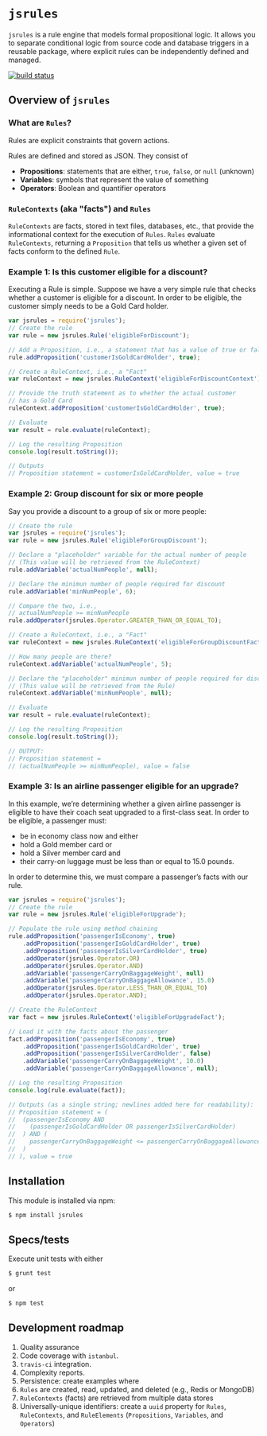 # `jsrules`

`jsrules` is a rule engine that models formal propositional logic. It allows you to separate conditional logic from source code and database triggers in a reusable package, where explicit rules can be independently defined and managed.

[![build status](https://secure.travis-ci.org/gregswindle/jsrules.png)](http://travis-ci.org/gregswindle/jsrules)

## Overview of `jsrules`

### What are `Rules`?

Rules are explicit constraints that govern actions.

Rules are defined and stored as JSON. They consist of

* **Propositions**: statements that are either, `true`, `false`, or `null` (unknown)
* **Variables**: symbols that represent the value of something
* **Operators**: Boolean and quantifier operators

### `RuleContexts` (aka "facts") and `Rules`

`RuleContexts` are facts, stored in text files, databases, etc., that provide the informational context for the execution of `Rules`. `Rules` evaluate `RuleContexts`, returning a `Proposition` that tells us whether a given set of facts conform to the defined `Rule`.

### Example 1: Is this customer eligible for a discount?

Executing a Rule is simple. Suppose we have a very simple rule that checks whether a customer is eligible for a discount. In order to be eligible, the customer simply needs to be a Gold Card holder.

```javascript
var jsrules = require('jsrules');
// Create the rule
var rule = new jsrules.Rule('eligibleForDiscount');

// Add a Proposition, i.e., a statement that has a value of true or false
rule.addProposition('customerIsGoldCardHolder', true);

// Create a RuleContext, i.e., a "Fact"
var ruleContext = new jsrules.RuleContext('eligibleForDiscountContext');

// Provide the truth statement as to whether the actual customer
// has a Gold Card
ruleContext.addProposition('customerIsGoldCardHolder', true);

// Evaluate
var result = rule.evaluate(ruleContext);

// Log the resulting Proposition
console.log(result.toString());

// Outputs
// Proposition statement = customerIsGoldCardHolder, value = true
```

### Example 2: Group discount for six or more people

Say you provide a discount to a group of six or more people:

```javascript
// Create the rule
var jsrules = require('jsrules');
var rule = new jsrules.Rule('eligibleForGroupDiscount');

// Declare a "placeholder" variable for the actual number of people
// (This value will be retrieved from the RuleContext)
rule.addVariable('actualNumPeople', null);

// Declare the minimun number of people required for discount
rule.addVariable('minNumPeople', 6);

// Compare the two, i.e.,
// actualNumPeople >= minNumPeople
rule.addOperator(jsrules.Operator.GREATER_THAN_OR_EQUAL_TO);

// Create a RuleContext, i.e., a "Fact"
var ruleContext = new jsrules.RuleContext('eligibleForGroupDiscountFact');

// How many people are there?
ruleContext.addVariable('actualNumPeople', 5);

// Declare the "placeholder" minimun number of people required for discount
// (This value will be retrieved from the Rule)
ruleContext.addVariable('minNumPeople', null);

// Evaluate
var result = rule.evaluate(ruleContext);

// Log the resulting Proposition
console.log(result.toString());

// OUTPUT:
// Proposition statement =
// (actualNumPeople >= minNumPeople), value = false
```

### Example 3: Is an airline passenger eligible for an upgrade?

In this example, we’re determining whether a given airline passenger is eligible to have their coach seat upgraded to a first-class seat. In order to be eligible, a passenger must:

* be in economy class now and either
* hold a Gold member card or
* hold a Silver member card and
* their carry-on luggage must be less than or equal to 15.0 pounds.

In order to determine this, we must compare a passenger’s facts with our rule.

```javascript
var jsrules = require('jsrules');
// Create the rule
var rule = new jsrules.Rule('eligibleForUpgrade');

// Populate the rule using method chaining
rule.addProposition('passengerIsEconomy', true)
    .addProposition('passengerIsGoldCardHolder', true)
    .addProposition('passengerIsSilverCardHolder', true)
    .addOperator(jsrules.Operator.OR)
    .addOperator(jsrules.Operator.AND)
    .addVariable('passengerCarryOnBaggageWeight', null)
    .addVariable('passengerCarryOnBaggageAllowance', 15.0)
    .addOperator(jsrules.Operator.LESS_THAN_OR_EQUAL_TO)
    .addOperator(jsrules.Operator.AND);

// Create the RuleContext
var fact = new jsrules.RuleContext('eligibleForUpgradeFact');

// Load it with the facts about the passenger
fact.addProposition('passengerIsEconomy', true)
    .addProposition('passengerIsGoldCardHolder', true)
    .addProposition('passengerIsSilverCardHolder', false)
    .addVariable('passengerCarryOnBaggageWeight', 10.0)
    .addVariable('passengerCarryOnBaggageAllowance', null);

// Log the resulting Proposition
console.log(rule.evaluate(fact));

// Outputs (as a single string; newlines added here for readability):
// Proposition statement = (
//  (passengerIsEconomy AND 
//    (passengerIsGoldCardHolder OR passengerIsSilverCardHolder)
//  ) AND (
//    passengerCarryOnBaggageWeight <= passengerCarryOnBaggageAllowance
//  )
// ), value = true
```

## Installation

This module is installed via npm:

``` bash
$ npm install jsrules
```

## Specs/tests

Execute unit tests with either

```bash
$ grunt test
```

or

```bash
$ npm test
```

## Development roadmap

1. Quality assurance
  1. Code coverage with `istanbul`.
  2. `travis-ci` integration.
  3. Complexity reports.
2. Persistence: create examples where
  1. `Rules` are created, read, updated, and deleted (e.g., Redis or MongoDB)
  2. `RuleContexts` (facts) are retrieved from multiple data stores
3. Universally-unique identifiers: create a `uuid` property for `Rules`, `RuleContexts`, and `RuleElements` (`Propositions`, `Variables`, and `Operators`)
